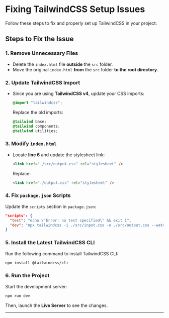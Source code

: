 ﻿# Fixing TailwindCSS Setup Issues

Follow these steps to fix and properly set up TailwindCSS in your project:

## Steps to Fix the Issue

### 1. Remove Unnecessary Files

- Delete the `index.html` file **outside** the `src` folder.
- Move the original `index.html` **from** the `src` folder **to the root directory**.

### 2. Update TailwindCSS Import

- Since you are using **TailwindCSS v4**, update your CSS imports:
  ```css
  @import "tailwindcss";
  ```
  Replace the old imports:
  ```css
  @tailwind base;
  @tailwind components;
  @tailwind utilities;
  ```

### 3. Modify `index.html`

- Locate **line 6** and update the stylesheet link:
  ```html
  <link href="./src/output.css" rel="stylesheet" />
  ```
  Replace:
  ```html
  <link href="./output.css" rel="stylesheet" />
  ```

### 4. Fix `package.json` Scripts

Update the `scripts` section in `package.json`:

```json
"scripts": {
  "test": "echo \"Error: no test specified\" && exit 1",
  "dev": "npx tailwindcss -i ./src/input.css -o ./src/output.css --watch"
}
```

### 5. Install the Latest TailwindCSS CLI

Run the following command to install TailwindCSS CLI:

```sh
npm install @tailwindcss/cli
```

### 6. Run the Project

Start the development server:

```sh
npm run dev
```

Then, launch the **Live Server** to see the changes.

---
